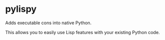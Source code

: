 # pylispy

Adds executable cons into native Python.

This allows you to easily use Lisp features with your existing Python code.
